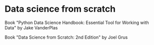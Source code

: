 # Data science from scratch
Book "Python Data Science Handbook: Essential Tool for Working with Data" by Jake VanderPlas

Book "Data Science from Scratch: 2nd Edition" by Joel Grus

